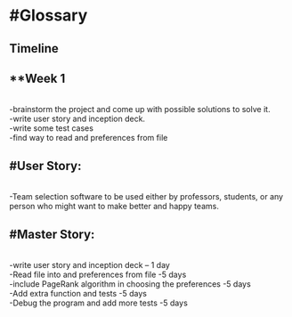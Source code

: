 #Glossary
====
Timeline
---
**Week 1
---
</br>-brainstorm the project and come up with possible solutions to solve it.
</br>-write user story and inception deck.
</br>-write some test cases
</br>-find way to read and preferences from file

#User Story:
---
</br>-Team selection software to be used either by professors, students, or any person who might want to make better and happy teams.

#Master Story:
---
</br>-write user story and inception deck – 1 day
</br>-Read file into and preferences from file -5 days
</br>-include PageRank algorithm  in choosing the preferences -5 days
</br>-Add extra function and tests  -5 days
</br>-Debug the program and add more tests -5 days
